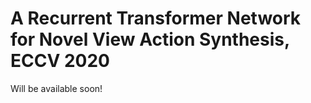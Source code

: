 # A Recurrent Transformer Network for Novel View Action Synthesis, ECCV 2020

Will be available soon!
